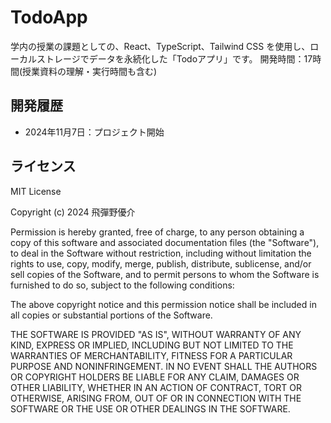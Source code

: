 # TodoApp

学内の授業の課題としての、React、TypeScript、Tailwind CSS を使用し、ローカルストレージでデータを永続化した「Todoアプリ」です。
開発時間：17時間(授業資料の理解・実行時間も含む)

## 開発履歴

- 2024年11月7日：プロジェクト開始

## ライセンス

MIT License

Copyright (c) 2024 飛彈野優介

Permission is hereby granted, free of charge, to any person obtaining a copy
of this software and associated documentation files (the "Software"), to deal
in the Software without restriction, including without limitation the rights
to use, copy, modify, merge, publish, distribute, sublicense, and/or sell
copies of the Software, and to permit persons to whom the Software is
furnished to do so, subject to the following conditions:

The above copyright notice and this permission notice shall be included in all
copies or substantial portions of the Software.

THE SOFTWARE IS PROVIDED "AS IS", WITHOUT WARRANTY OF ANY KIND, EXPRESS OR
IMPLIED, INCLUDING BUT NOT LIMITED TO THE WARRANTIES OF MERCHANTABILITY,
FITNESS FOR A PARTICULAR PURPOSE AND NONINFRINGEMENT. IN NO EVENT SHALL THE
AUTHORS OR COPYRIGHT HOLDERS BE LIABLE FOR ANY CLAIM, DAMAGES OR OTHER
LIABILITY, WHETHER IN AN ACTION OF CONTRACT, TORT OR OTHERWISE, ARISING FROM,
OUT OF OR IN CONNECTION WITH THE SOFTWARE OR THE USE OR OTHER DEALINGS IN THE
SOFTWARE.
